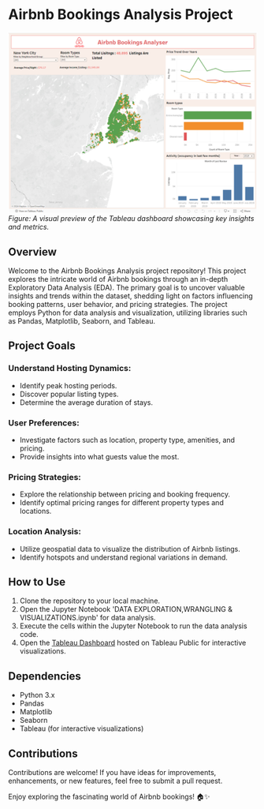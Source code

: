 # Airbnb Bookings Analysis Project
![Tableau Dashboard Image](Tableau_Dashboard.png)
*Figure: A visual preview of the Tableau dashboard showcasing key insights and metrics.*

## Overview
Welcome to the Airbnb Bookings Analysis project repository! This project explores the intricate world of Airbnb bookings through an in-depth Exploratory Data Analysis (EDA). The primary goal is to uncover valuable insights and trends within the dataset, shedding light on factors influencing booking patterns, user behavior, and pricing strategies. The project employs Python for data analysis and visualization, utilizing libraries such as Pandas, Matplotlib, Seaborn, and Tableau.

## Project Goals
### Understand Hosting Dynamics:
- Identify peak hosting periods.
- Discover popular listing types.
- Determine the average duration of stays.

### User Preferences:
- Investigate factors such as location, property type, amenities, and pricing.
- Provide insights into what guests value the most.

### Pricing Strategies:
- Explore the relationship between pricing and booking frequency.
- Identify optimal pricing ranges for different property types and locations.

### Location Analysis:
- Utilize geospatial data to visualize the distribution of Airbnb listings.
- Identify hotspots and understand regional variations in demand.

## How to Use
1. Clone the repository to your local machine.
2. Open the Jupyter Notebook 'DATA EXPLORATION,WRANGLING & VISUALIZATIONS.ipynb' for data analysis.
3. Execute the cells within the Jupyter Notebook to run the data analysis code.
4. Open the [Tableau Dashboard](https://public.tableau.com/app/profile/shreya.kumari7691/viz/AirbnbNYCBookingsAnalyser/Dashboard12 ) hosted on Tableau Public for interactive visualizations.

## Dependencies
- Python 3.x
- Pandas
- Matplotlib
- Seaborn
- Tableau (for interactive visualizations)

## Contributions
Contributions are welcome! If you have ideas for improvements, enhancements, or new features, feel free to submit a pull request.

Enjoy exploring the fascinating world of Airbnb bookings! 🏠✨
